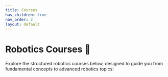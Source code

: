 ```yaml
---
title: Courses
has_children: true
nav_order: 2
layout: default
---
```


# Robotics Courses 🚀

Explore the structured robotics courses below, designed to guide you from fundamental concepts to advanced robotics topics:
